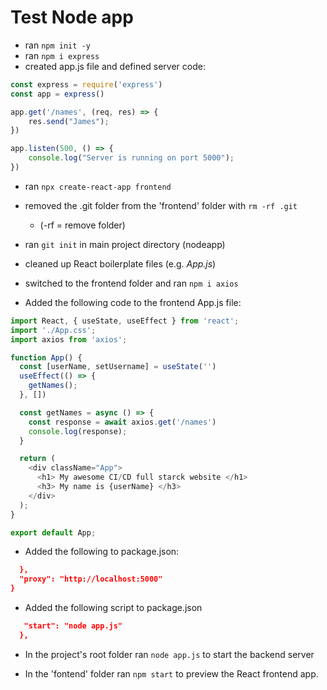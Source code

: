 # Test Node app

- ran `npm init -y`
- ran `npm i express`
- created app.js file and defined server code:
```javascript
const express = require('express')
const app = express()

app.get('/names', (req, res) => {
    res.send("James");
})

app.listen(500, () => {
    console.log("Server is running on port 5000");
})
```
- ran `npx create-react-app frontend`
- removed the .git folder from the 'frontend' folder with `rm -rf .git`
    *  (-rf = remove folder)

- ran `git init` in main project directory (nodeapp)
- cleaned up React boilerplate files (e.g. _App.js_)
- switched to the frontend folder and ran `npm i axios`

- Added the following code to the frontend App.js file:
```javascript
import React, { useState, useEffect } from 'react';
import './App.css';
import axios from 'axios';

function App() {
  const [userName, setUsername] = useState('')
  useEffect(() => {
    getNames();
  }, [])

  const getNames = async () => {
    const response = await axios.get('/names')
    console.log(response);
  }

  return (
    <div className="App">
      <h1> My awesome CI/CD full starck website </h1>
      <h3> My name is {userName} </h3>
    </div>
  );
}

export default App;
```

- Added the following to package.json:
```json
  },
  "proxy": "http://localhost:5000"
}
```

- Added the following script to package.json
```json
   "start": "node app.js"
  },
```

- In the project's root folder ran `node app.js` to start the backend server

- In the 'fontend' folder ran `npm start` to preview the React frontend app.